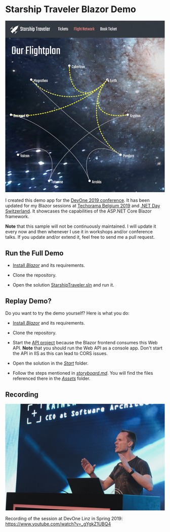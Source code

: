 # Starship Traveler Blazor Demo

![Screenshot](starship-travel.gif)

I created this demo app for the [DevOne 2019 conference](https://devone.at). It has been updated for my Blazor sessions at [Techorama Belgium 2019](https://techorama.be/) and [.NET Day Switzerland](https://dotnetday.ch/). It showcases the capabilities of the ASP.NET Core Blazor framework.

**Note** that this sample will not be continuously maintained. I will update it every now and then whenever I use it in workshops and/or conference talks. If you update and/or extend it, feel free to send me a pull request.

## Run the Full Demo

* [Install *Blazor*](https://docs.microsoft.com/en-us/aspnet/core/client-side/spa/blazor/get-started) and its requirements.

* Clone the repository.

* Open the solution [StarshipTraveler.sln](StarshipTraveler.sln) and run it.


## Replay Demo?

Do you want to try the demo yourself? Here is what you do:

* [Install *Blazor*](https://docs.microsoft.com/en-us/aspnet/core/client-side/spa/blazor/get-started) and its requirements.

* Clone the repository.

* Start the [API project](StarshipTraveler.Api) because the Blazor frontend consumes this Web API. **Note** that you should run the Web API as a console app. Don't start the API in IIS as this can lead to CORS issues.

* Open the solution in the [*Start*](Start) folder.

* Follow the steps mentioned in [*storyboard.md*](storyboard.md). You will find the files referenced there in the [*Assets*](Assets) folder.

## Recording

![Rainer on Stage](rainer-on-stage.jpg)

Recording of the session at DevOne Linz in Spring 2019:
https://www.youtube.com/watch?v=_gYgkZ1UBQ4
